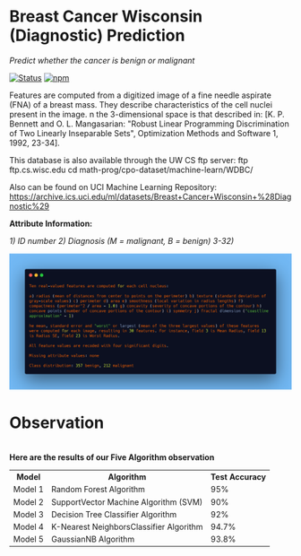 # Breast Cancer Wisconsin (Diagnostic) Prediction
*Predict whether the cancer is benign or malignant*

[![Status](https://img.shields.io/badge/status-maintained-brightgreen.svg?style=for-the-badge)]()
[![npm](https://img.shields.io/npm/l/express.svg?style=for-the-badge)]()


Features are computed from a digitized image of a fine needle aspirate (FNA) of a breast mass. They describe characteristics of the cell nuclei present in the image. n the 3-dimensional space is that described in: [K. P. Bennett and O. L. Mangasarian: "Robust Linear Programming Discrimination of Two Linearly Inseparable Sets", Optimization Methods and Software 1, 1992, 23-34].

This database is also available through the UW CS ftp server: ftp ftp.cs.wisc.edu cd math-prog/cpo-dataset/machine-learn/WDBC/

Also can be found on UCI Machine Learning Repository: https://archive.ics.uci.edu/ml/datasets/Breast+Cancer+Wisconsin+%28Diagnostic%29

**Attribute Information:**

*1) ID number 2) Diagnosis (M = malignant, B = benign) 3-32)*

<img src="text.png">

# Observation
<html>
<body>
    <br>
    <b>Here are the results of our Five Algorithm observation</b> 
<table>
  <tr>
    <th>Model</th>
    <th>Algorithm</th>
    <th>Test Accuracy</th>
  </tr>
  <tr>
    <td>Model 1</td>
    <td>Random Forest Algorithm</td>
    <td>95%</td>
  </tr>
  <tr>
    <td>Model 2</td>
    <td>SupportVector Machine Algorithm (SVM)</td>
    <td>90%</td>
  </tr>
  <tr>
    <td>Model 3</td>
    <td>Decision Tree Classifier Algorithm</td>
    <td>92%</td>
  </tr>
      <tr>
    <td>Model 4</td>
    <td>K-Nearest NeighborsClassifier Algorithm</td>
    <td>94.7%</td>
  </tr>
      <tr>
    <td>Model 5</td>
    <td>GaussianNB Algorithm</td>
    <td>93.8%</td>
  </tr>
</table>
</body>
</html>
